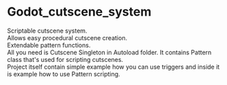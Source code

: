 # Godot_cutscene_system    
Scriptable cutscene system.    
Allows easy procedural cutscene creation.   
Extendable pattern functions.    
All you need is Cutscene Singleton in Autoload folder. It contains Pattern class that's used for scripting cutscenes.   
Project itself contain simple example how you can use triggers and inside it is example how to use Pattern scripting.    
